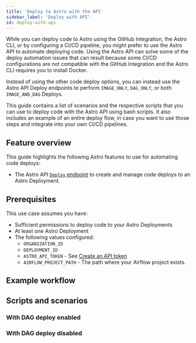 ```yaml
---
title: 'Deploy to Astro with the API'
sidebar_label: 'Deploy with API'
id: deploy-with-api
---
```


While you can deploy code to Astro using the GitHub Integration, the Astro CLI, or by configuring a CI/CD pipeline, you might prefer to use the Astro API to automate deploying code. Using the Astro API can solve some of the deploy automation issues that can result because some CI/CD configurations are not compatible with the GitHub Integration and the Astro CLI requires you to install Docker.

Instead of using the other code deploy options, you can instead use the Astro API Deploy endpoints to perform `IMAGE_ONLY`, `DAG_ONLY`, or both `IMAGE_AND_DAG` Deploys.

This guide contains a list of scenarios and the respective scripts that you can use to deploy code with the Astro API using bash scripts. It also includes an example of an entire deploy flow, in case you want to use those steps and integrate into your own CI/CD pipelines.

## Feature overview

This guide highlights the following Astro features to use for automating code deploys:

- The Astro API [`Deploy` endpoint](https://docs.astronomer.io/api/platform-api-reference/deploy/list-deploys) to create and manage code deploys to an Astro Deployment.

## Prerequisites

This use case assumes you have:

- Sufficient permissions to deploy code to your Astro Deployments
- At least one Astro Deployment
- The following values configured:
    - `ORGANIZATION_ID`
    - `DEPLOYMENT_ID`
    - `ASTRO_API_TOKEN` - See [Create an API token](https://docs.astronomer.io/astro/automation-authentication#step-1-create-an-api-token)
    - `AIRFLOW_PROJECT_PATH` - The path where your Airflow project exists.

## Example workflow

## Scripts and scenarios

### With DAG deploy enabled

### With DAG deploy disabled